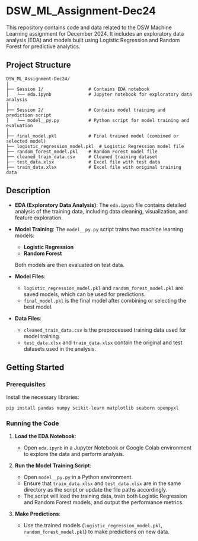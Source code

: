 # DSW_ML_Assignment-Dec24

This repository contains code and data related to the DSW Machine Learning assignment for December 2024. It includes an exploratory data analysis (EDA) and models built using Logistic Regression and Random Forest for predictive analytics.

## Project Structure

```
DSW_ML_Assignment-Dec24/
│
├── Session 1/                 # Contains EDA notebook
│   └── eda.ipynb              # Jupyter notebook for exploratory data analysis
│
├── Session 2/                 # Contains model training and prediction script
│   └── model__py.py           # Python script for model training and evaluation
│
├── final_model.pkl            # Final trained model (combined or selected model)
├── logistic_regression_model.pkl  # Logistic Regression model file
├── random_forest_model.pkl    # Random Forest model file
├── cleaned_train_data.csv     # Cleaned training dataset
├── test_data.xlsx             # Excel file with test data
├── train_data.xlsx            # Excel file with original training data
```

## Description

- **EDA (Exploratory Data Analysis)**: The `eda.ipynb` file contains detailed analysis of the training data, including data cleaning, visualization, and feature exploration.
  
- **Model Training**: The `model__py.py` script trains two machine learning models:
  - **Logistic Regression**
  - **Random Forest**
  
  Both models are then evaluated on test data.

- **Model Files**: 
  - `logistic_regression_model.pkl` and `random_forest_model.pkl` are saved models, which can be used for predictions.
  - `final_model.pkl` is the final model after combining or selecting the best model.

- **Data Files**: 
  - `cleaned_train_data.csv` is the preprocessed training data used for model training.
  - `test_data.xlsx` and `train_data.xlsx` contain the original and test datasets used in the analysis.

## Getting Started

### Prerequisites

Install the necessary libraries:

```bash
pip install pandas numpy scikit-learn matplotlib seaborn openpyxl
```

### Running the Code

1. **Load the EDA Notebook**:
   - Open `eda.ipynb` in a Jupyter Notebook or Google Colab environment to explore the data and perform analysis.

2. **Run the Model Training Script**:
   - Open `model__py.py` in a Python environment.
   - Ensure that `train_data.xlsx` and `test_data.xlsx` are in the same directory as the script or update the file paths accordingly.
   - The script will load the training data, train both Logistic Regression and Random Forest models, and output the performance metrics.

3. **Make Predictions**:
   - Use the trained models (`logistic_regression_model.pkl`, `random_forest_model.pkl`) to make predictions on new data.
